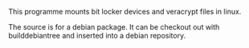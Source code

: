 This programme mounts bit locker devices and veracrypt files in linux.

The source is for a debian package. It can be checkout out with builddebiantree
and inserted into a debian repository.

